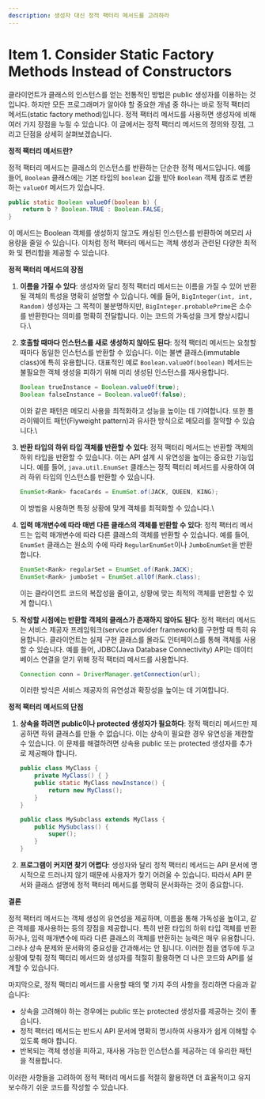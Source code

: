 ```yaml
---
description: 생성자 대신 정적 팩터리 메서드를 고려하라
---
```


# Item 1. Consider Static Factory Methods Instead of Constructors

클라이언트가 클래스의 인스턴스를 얻는 전통적인 방법은 public 생성자를 이용하는 것입니다. 하지만 모든 프로그래머가 알아야 할 중요한 개념 중 하나는 바로 정적 팩터리 메서드(static factory method)입니다. 정적 팩터리 메서드를 사용하면 생성자에 비해 여러 가지 장점을 누릴 수 있습니다. 이 글에서는 정적 팩터리 메서드의 정의와 장점, 그리고 단점을 상세히 살펴보겠습니다.

**정적 팩터리 메서드란?**

정적 팩터리 메서드는 클래스의 인스턴스를 반환하는 단순한 정적 메서드입니다. 예를 들어, `Boolean` 클래스에는 기본 타입의 `boolean` 값을 받아 `Boolean` 객체 참조로 변환하는 `valueOf` 메서드가 있습니다.

```java
public static Boolean valueOf(boolean b) {
    return b ? Boolean.TRUE : Boolean.FALSE;
}
```

이 메서드는 Boolean 객체를 생성하지 않고도 캐싱된 인스턴스를 반환하여 메모리 사용량을 줄일 수 있습니다. 이처럼 정적 팩터리 메서드는 객체 생성과 관련된 다양한 최적화 및 편리함을 제공할 수 있습니다.

**정적 팩터리 메서드의 장점**

1. **이름을 가질 수 있다**: 생성자와 달리 정적 팩터리 메서드는 이름을 가질 수 있어 반환될 객체의 특성을 명확히 설명할 수 있습니다. 예를 들어, `BigInteger(int, int, Random)` 생성자는 그 목적이 불분명하지만, `BigInteger.probablePrime`은 소수를 반환한다는 의미를 명확히 전달합니다. 이는 코드의 가독성을 크게 향상시킵니다.\

2.  **호출할 때마다 인스턴스를 새로 생성하지 않아도 된다**: 정적 팩터리 메서드는 요청할 때마다 동일한 인스턴스를 반환할 수 있습니다. 이는 불변 클래스(immutable class)에 특히 유용합니다. 대표적인 예로 `Boolean.valueOf(boolean)` 메서드는 불필요한 객체 생성을 피하기 위해 미리 생성된 인스턴스를 재사용합니다.

    ```java
    Boolean trueInstance = Boolean.valueOf(true);
    Boolean falseInstance = Boolean.valueOf(false);
    ```

    이와 같은 패턴은 메모리 사용을 최적화하고 성능을 높이는 데 기여합니다. 또한 플라이웨이트 패턴(Flyweight pattern)과 유사한 방식으로 메모리를 절약할 수 있습니다.\

3.  **반환 타입의 하위 타입 객체를 반환할 수 있다**: 정적 팩터리 메서드는 반환할 객체의 하위 타입을 반환할 수 있습니다. 이는 API 설계 시 유연성을 높이는 중요한 기능입니다. 예를 들어, `java.util.EnumSet` 클래스는 정적 팩터리 메서드를 사용하여 여러 하위 타입의 인스턴스를 반환할 수 있습니다.

    ```java
    EnumSet<Rank> faceCards = EnumSet.of(JACK, QUEEN, KING);
    ```

    이 방법을 사용하면 특정 상황에 맞게 객체를 최적화할 수 있습니다.\

4.  **입력 매개변수에 따라 매번 다른 클래스의 객체를 반환할 수 있다**: 정적 팩터리 메서드는 입력 매개변수에 따라 다른 클래스의 객체를 반환할 수 있습니다. 예를 들어, `EnumSet` 클래스는 원소의 수에 따라 `RegularEnumSet`이나 `JumboEnumSet`을 반환합니다.

    ```java
    EnumSet<Rank> regularSet = EnumSet.of(Rank.JACK);
    EnumSet<Rank> jumboSet = EnumSet.allOf(Rank.class);
    ```

    이는 클라이언트 코드의 복잡성을 줄이고, 상황에 맞는 최적의 객체를 반환할 수 있게 합니다.\

5.  **작성할 시점에는 반환할 객체의 클래스가 존재하지 않아도 된다**: 정적 팩터리 메서드는 서비스 제공자 프레임워크(service provider framework)를 구현할 때 특히 유용합니다. 클라이언트는 실제 구현 클래스를 몰라도 인터페이스를 통해 객체를 사용할 수 있습니다. 예를 들어, JDBC(Java Database Connectivity) API는 데이터베이스 연결을 얻기 위해 정적 팩터리 메서드를 사용합니다.

    ```java
    Connection conn = DriverManager.getConnection(url);
    ```

    이러한 방식은 서비스 제공자의 유연성과 확장성을 높이는 데 기여합니다.





**정적 팩터리 메서드의 단점**

1.  **상속을 하려면 public이나 protected 생성자가 필요하다**: 정적 팩터리 메서드만 제공하면 하위 클래스를 만들 수 없습니다. 이는 상속이 필요한 경우 유연성을 제한할 수 있습니다. 이 문제를 해결하려면 상속용 public 또는 protected 생성자를 추가로 제공해야 합니다.

    ```java
    public class MyClass {
        private MyClass() { }
        public static MyClass newInstance() {
            return new MyClass();
        }
    }

    public class MySubclass extends MyClass {
        public MySubclass() {
            super();
        }
    }
    ```
2. **프로그램이 커지면 찾기 어렵다**: 생성자와 달리 정적 팩터리 메서드는 API 문서에 명시적으로 드러나지 않기 때문에 사용자가 찾기 어려울 수 있습니다. 따라서 API 문서와 클래스 설명에 정적 팩터리 메서드를 명확히 문서화하는 것이 중요합니다.

**결론**

정적 팩터리 메서드는 객체 생성의 유연성을 제공하며, 이름을 통해 가독성을 높이고, 같은 객체를 재사용하는 등의 장점을 제공합니다. 특히 반환 타입의 하위 타입 객체를 반환하거나, 입력 매개변수에 따라 다른 클래스의 객체를 반환하는 능력은 매우 유용합니다. 그러나 상속 문제와 문서화의 중요성을 간과해서는 안 됩니다. 이러한 점을 염두에 두고 상황에 맞춰 정적 팩터리 메서드와 생성자를 적절히 활용하면 더 나은 코드와 API를 설계할 수 있습니다.

마지막으로, 정적 팩터리 메서드를 사용할 때의 몇 가지 주의 사항을 정리하면 다음과 같습니다:

* 상속을 고려해야 하는 경우에는 public 또는 protected 생성자를 제공하는 것이 좋습니다.
* 정적 팩터리 메서드는 반드시 API 문서에 명확히 명시하여 사용자가 쉽게 이해할 수 있도록 해야 합니다.
* 반복되는 객체 생성을 피하고, 재사용 가능한 인스턴스를 제공하는 데 유리한 패턴을 적용합니다.

이러한 사항들을 고려하여 정적 팩터리 메서드를 적절히 활용하면 더 효율적이고 유지 보수하기 쉬운 코드를 작성할 수 있습니다.
